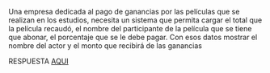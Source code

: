 Una empresa dedicada al pago de ganancias por las películas que se realizan en los estudios, necesita un sistema que permita cargar el total que la película recaudó, el nombre del participante de la película que se tiene que abonar, el porcentaje que se le debe pagar. Con esos datos mostrar el nombre del actor y el monto que recibirá de las ganancias

RESPUESTA [AQUI](https://github.com/natimmansilla/GuiaEjerciciosProgramacion-AED/blob/335403a6efc4daf922c4cd052150a4bce6251ac8/Guia%2002/G02-Ej10.py)
